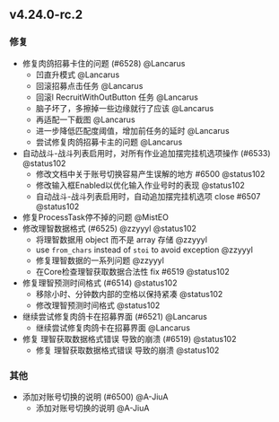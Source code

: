 ## v4.24.0-rc.2

### 修复

- 修复肉鸽招募卡住的问题 (#6528) @Lancarus
   - 凹直升模式 @Lancarus
   - 回滚招募点击任务 @Lancarus
   - 回滚l RecruitWithOutButton 任务 @Lancarus
   - 脑子坏了，多擦掉一些边缘就行了应该 @Lancarus
   - 再适配一下截图 @Lancarus
   - 进一步降低匹配度阈值，增加前任务的延时 @Lancarus
   - 尝试修复肉鸽招募卡主的问题 @Lancarus
- 自动战斗-战斗列表启用时，对所有作业追加摆完挂机选项操作 (#6533) @status102
   - 修改文档中关于账号切换容易产生误解的地方 #6500 @status102
   - 修改输入框Enabled以优化输入作业号时的表现 @status102
   - 自动战斗-战斗列表启用时，自动追加摆完挂机选项 close #6507 @status102
- 修复ProcessTask停不掉的问题 @MistEO
- 修改理智数据格式 (#6525) @zzyyyl @status102
   - 将理智数据用 object 而不是 array 存储 @zzyyyl
   - use `from_chars` instead of `stoi` to avoid exception @zzyyyl
   - 修复理智数据的一系列问题 @zzyyyl
   - 在Core检查理智获取数据合法性 fix #6519 @status102
- 修复理智预测时间格式 (#6514) @status102
   - 移除小时、分钟数内部的空格以保持紧凑 @status102
   - 修改理智预测时间格式 @status102
- 继续尝试修复肉鸽卡在招募界面 (#6521) @Lancarus
   - 继续尝试修复肉鸽卡在招募界面 @Lancarus
- 修复 理智获取数据格式错误 导致的崩溃 (#6519) @status102
   - 修复 理智获取数据格式错误 导致的崩溃 @status102

### 其他

- 添加对账号切换的说明 (#6500) @A-JiuA
   - 添加对账号切换的说明 @A-JiuA
